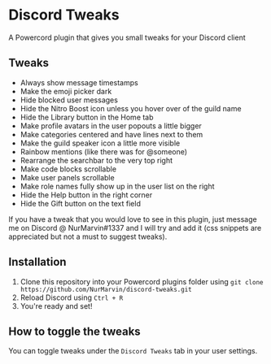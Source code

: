 # Discord Tweaks
A Powercord plugin that gives you small tweaks for your Discord client

## Tweaks
- Always show message timestamps
- Make the emoji picker dark
- Hide blocked user messages
- Hide the Nitro Boost icon unless you hover over of the guild name
- Hide the Library button in the Home tab
- Make profile avatars in the user popouts a little bigger
- Make categories centered and have lines next to them
- Make the guild speaker icon a little more visible
- Rainbow mentions (like there was for @someone)
- Rearrange the searchbar to the very top right
- Make code blocks scrollable
- Make user panels scrollable
- Make role names fully show up in the user list on the right
- Hide the Help button in the right corner
- Hide the Gift button on the text field

If you have a tweak that you would love to see in this plugin,
just message me on Discord @ NurMarvin#1337 and I will try and add it
(css snippets are appreciated but not a must to suggest tweaks).

## Installation
1. Clone this repository into your Powercord plugins folder using `git clone https://github.com/NurMarvin/discord-tweaks.git`
2. Reload Discord using `Ctrl + R`
3. You're ready and set!

## How to toggle the tweaks
You can toggle tweaks under the `Discord Tweaks` tab in your user settings.
